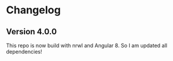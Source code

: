 # Changelog

## Version 4.0.0

This repo is now build with nrwl and Angular 8. So I am updated all dependencies!